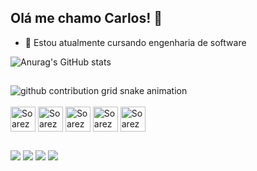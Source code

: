 ## Olá me chamo Carlos! 👋

- 🌱 Estou atualmente cursando engenharia de software

![Anurag's GitHub stats](https://github-readme-stats.vercel.app/api?username=Soarezzsemj&show_icons=true&theme=radical)

##

<picture>
  <source media="(prefers-color-scheme: dark)" srcset="https://raw.githubusercontent.com/Soarezzsemj/Soarezzsemj/output/github-contribution-grid-snake-dark.svg">
  <source media="(prefers-color-scheme: light)" srcset="https://raw.githubusercontent.com/Soarezzsemj/Soarezzsemj/output/github-contribution-grid-snake.svg">
  <img alt="github contribution grid snake animation" src="https://raw.githubusercontent.com/Soarezzsemj/Soarezzsemj/output/github-contribution-grid-snake.svg">
</picture>

<div style="display: inline_block"><br>

<img align="center" alt="Soarezz-c" height="40" width="40" src="https://cdn.jsdelivr.net/gh/devicons/devicon@latest/icons/c/c-original.svg"/>
<img align="center" alt="Soarezz-swift" height="40" width="40" src="https://cdn.jsdelivr.net/gh/devicons/devicon@latest/icons/swift/swift-original.svg"/>
<img align="center" alt="Soarezz-html" height="40" width="40" src="https://cdn.jsdelivr.net/gh/devicons/devicon@latest/icons/html5/html5-original.svg"/>
<img align="center" alt="Soarezz-css" height="40" width="40" src="https://cdn.jsdelivr.net/gh/devicons/devicon@latest/icons/css3/css3-original.svg"/>
<img align="center" alt="Soarezz-js" height="40" width="40" src="https://cdn.jsdelivr.net/gh/devicons/devicon@latest/icons/javascript/javascript-original.svg"/>
</div>
 
 
##

<div> 
  <a href="https://instagram.com/soarezzsemj" target="_blank"><img src="https://img.shields.io/badge/-Instagram-%23E4405F?style=for-the-badge&logo=instagram&logoColor=white" target="_blank"></a>
 	<a href="https://www.twitch.tv/soarezzsemj" target="_blank"><img src="https://img.shields.io/badge/Twitch-9146FF?style=for-the-badge&logo=twitch&logoColor=white" target="_blank"></a>
  <a href = "mailto:5carloseduardo2007@gmail.com"><img src="https://img.shields.io/badge/-Gmail-%23333?style=for-the-badge&logo=gmail&logoColor=white" target="_blank"></a>
  <a href="https://www.linkedin.com/in/carlos-eduardo-soares-081419343/" target="_blank"><img src="https://img.shields.io/badge/-LinkedIn-%230077B5?style=for-the-badge&logo=linkedin&logoColor=white" target="_blank"></a> 
  
</div>

